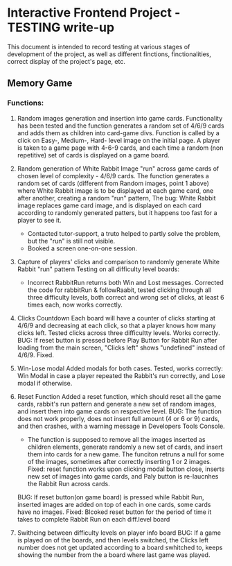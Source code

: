# Interactive Frontend Project - TESTING write-up

This document is intended to record testing at various stages of development of the project, as well as different finctions, finctionalities, correct display of the project's page, etc. 

## Memory Game 

### Functions:

1. Random images generation and insertion into game cards.
    Functionality has been tested and the function generates a random set of 4/6/9 cards and adds them as children into card-game divs. 
    Function is called by a click on Easy-, Medium-, Hard- level image on the initial page.
    A player is taken to a game page with 4-6-9 cards, and each time a random (non repetitive) set of cards is displayed on a game board.

2. Random generation of White Rabbit Image "run" across game cards of chosen level of complexity - 4/6/9 cards.
    The function generates a random set of cards (different from Random images, point 1 above) where White Rabbit image is to be displayed at each game card, one after another, creating a random "run" pattern, 
    The bug: White Rabbit image replaces game card image, and is displayed on each card according to randomly generated patters, but it happens too fast for a player to see it. 
    - Contacted tutor-support, a truto helped to partly solve the problem, but the "run" is still not visible.
    - Booked a screen one-on-one session.

3. Capture of players' clicks and comparison to randomly generate White Rabbit "run" pattern
    Testing on all difficulty level boards:
    - Incorrect RabbitRun returns both Win and Lost messages.
    Corrected the code for rabbitRun & followRaabit, tested clicking through all three difficulty levels, both correct and wrong set of clicks, at least 6 times each, now works correctly. 
    
    

4. Clicks Countdown
    Each board will have a counter of clicks starting at 4/6/9 and decreasing at each click, so that a player knows how many clicks left.
    Tested clicks across three difficultty levels. Works correctly. 
    BUG: If reset button is pressed before Play Button for Rabbit Run after loading from the main screen, "Clicks left" shows "undefined" instead of 4/6/9.
        Fixed. 

5. Win-Lose modal
    Added modals for both cases. Tested, works correctly: Win Modal in case a player repeated the Rabbit's run correctly, and Lose modal if otherwise. 

6. Reset Function
    Added a reset function, which should reset all the game cards, rabbit's run pattern and generate a new set of random images, and insert them into game cards on respective level.
    BUG: The function does not work properly, does not insert full amount (4 or 6 or 9) cards, and then crashes, with a warning message in Developers Tools Console.
    - The function is supposed to remove all the images inserted as children elements, generate randomly a new set of cards, and insert them into cards for a new game. The funciton retruns a null for some of the images, sometimes after correctly inserting 1 or 2 images. 
    Fixed: reset function works upon clicking modal button close, inserts new set of images into game cards, and Paly button is re-laucnhes the Rabbit Run across cards.
    
    BUG: If reset button(on game board) is pressed while Rabbit Run, inserted images are added on top of each in one cards, some cards have no images.
    Fixed: Blcoked reset button for the period of time it takes to complete Rabbit Run on each diff.level board

7. Swithcing between difficulty levels on player info board
    BUG: If a game is played on of the boards, and then levels switched, the Clicks left number does not get updated according to a board swhitched to, keeps showing the number from the a board where last game was played.